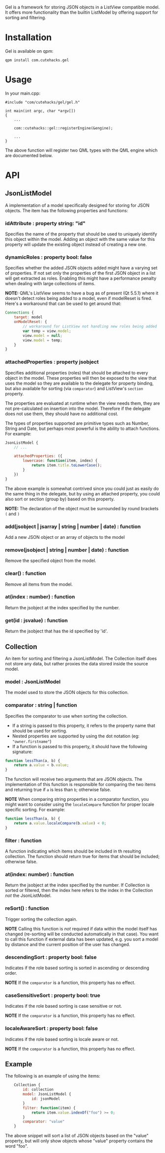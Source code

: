 Gel is a framework for storing JSON objects in a ListView compatible model.
It offers more functionality than the builtin ListModel by offering support
for sorting and filtering.

# Installation

Gel is available on qpm:

`qpm install com.cutehacks.gel`

# Usage

In your main.cpp:

```
#include "com/cutehacks/gel/gel.h"
	
int main(int argc, char *argv[])
{
	...
	
	com::cutehacks::gel::registerEngine(&engine);
	
	...
}
```

The above function will register two QML types with the QML engine which are documented
below.

# API

## JsonListModel

A implementation of a model specifically designed for storing for JSON objects. The item
has the following properties and functions:

### idAttribute : property string: "id"

Specifies the name of the property that should be used to uniquely identify 
this object within the model. Adding an object with the same value for this
property will update the existing object instead of creating a new one.

### dynamicRoles : property bool: false

Specifies whether the added JSON objects added might have a varying set of
properties. If not set only the properties of the first JSON object in a
list will get extracted as roles. Enabling this might have a performance
penalty when dealing with large collections of items.

**NOTE:** QML's ListView seems to have a bug as of present (Qt 5.5.1) where it
doesn't detect roles being added to a model, even if modelReset is fired.
Here's a workaround that can be used to get around that:

```qml
Connections {
    target: model
    onModelReset: {
        // workaround for ListView not handling new roles being added
        var temp = view.model;
        view.model = null;
        view.model = temp;
    }
}
```

### attachedProperties : property jsobject

Specifies additional properties (roles) that should be attached to every object
in the model. These properties will then be exposed to the view that uses the model 
so they are available to the delegate for property binding, but also available for 
sorting (via `comparator`) and ListView's `section` property.

The properties are evaluated at runtime when the view needs them, they are not 
pre-calculated on insertion into the model. Therefore if the delegate does not use 
them, they should have no additional cost.

The types of properties supported are primitive types such as Number, String and Date, 
but perhaps most powerful is the ability to attach functions. For example:

```qml
JsonListModel {
	// ...

	attachedProperties: ({
		lowercase: function(item, index) {
			return item.title.toLowerCase();
		}
	})
}

```

The above example is somewhat contrived since you could just as easily do the same
thing in the delegate, but by using an attached property, you could also sort or
section (group by) based on this property.

**NOTE:** The declaration of the object must be surrounded by round brackets `(` and `)` 

### add(jsobject | jsarray | string | number | date) : function

Add a new JSON object or an array of objects to the model

### remove(jsobject | string | number | date) : function

Remove the specified object from the model.

### clear() : function

Remove all items from the model.

### at(index : number) : function

Return the jsobject at the index specified by the number.

### get(id : jsvalue) : function

Return the jsobject that has the id specified by 'id'.

## Collection

An item for sorting and filtering a JsonListModel. The Collection itself does not
store any data, but rather proxies the data stored inside the source model.

### model : JsonListModel

The model used to store the JSON objects for this collection.

### comparator : string | function

Specifies the comparator to use when sorting the collection.

* If a string is passed to this property, it refers to the property name that
 should be used for sorting.
* Nested properties are supported by using the dot notation (eg: `"owner.firstname"`)
* If a function is passed to this property, it should have the following signature:

```js
function lessThan(a, b) {
	return a.value < b.value;
}
```

The function will receive two arguments that are JSON objects. The implementation of 
this function is responsible for comparing the two items and returning true if `a` is
less than `b`; otherwise false.

**NOTE** When comparing string properties in a comparator function, you might want to
consider using the `localeCompare` function for proper locale specific sorting. For example:

```js
function lessThan(a, b) {
	return a.value.localeCompare(b.value) < 0;
}
```

### filter : function

A function indicating which items should be included in th resulting collection. The
function should return true for items that should be included; otherwise false.

### at(index: number) : function

Return the jsobject at the index specified by the number. If Collection is sorted or filtered, then
the index here refers to the index in the Collection *not* the JsonListModel.

### reSort() : function

Trigger sorting the collection again.

**NOTE** Calling this function is *not* required if data within the model itself has changed
(re-sorting will be conducted automatically in that case). You want to call this function if
external data has been updated, e.g. you sort a model by distance and the current position
of the user has changed.

### descendingSort : property bool: false

Indicates if the role based sorting is sorted in ascending or descending order.

**NOTE** If the `comparator` is a function, this property has no effect.

### caseSensitiveSort : property bool: true

Indicates if the role based sorting is case sensitive or not.

**NOTE** If the `comparator` is a function, this property has no effect.

### localeAwareSort : property bool: false

Indicates if the role based sorting is locale aware or not.

**NOTE** If the `comparator` is a function, this property has no effect.

## Example

The following is an example of using the items:

```qml
    Collection {
        id: collection
        model: JsonListModel {
            id: jsonModel
        }
        filter: function(item) {
            return item.value.indexOf("foo") >= 0;
        }
        comparator: "value"
    }

```

The above snippet will sort a list of JSON objects based on the "value"
property, but will only show objects whose "value" property contains the
word "foo".
